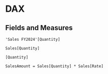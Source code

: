 # DAX

## Fields and Measures

```dax
'Sales FY2024'[Quantity]
```

```dax
Sales[Quantity]
```

```dax
[Quantity]
```

```
SalesAmount = Sales[Quantity] * Sales[Rate]